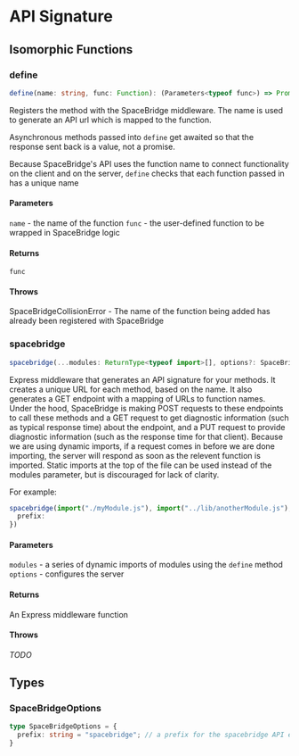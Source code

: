 # API Signature

## Isomorphic Functions

### define
```ts
define(name: string, func: Function): (Parameters<typeof func>) => Promise<ReturnType<typeof func>>
```
Registers the method with the SpaceBridge middleware. The name is used to generate an API url which is mapped to the function.

Asynchronous methods passed into `define` get awaited so that the response sent back is a value, not a promise.

Because SpaceBridge's API uses the function name to connect functionality on the client and on the server, `define` checks that each function passed in has a unique name

#### Parameters
`name` - the name of the function
`func` - the user-defined function to be wrapped in SpaceBridge logic

#### Returns
`func`

#### Throws
SpaceBridgeCollisionError - The name of the function being added has already been registered with SpaceBridge

### spacebridge
```ts
spacebridge(...modules: ReturnType<typeof import>[], options?: SpaceBridgeOptions): (req, res, next) => void
```

Express middleware that generates an API signature for your methods. It creates a unique URL for each method, based on the name. It also generates a GET endpoint with a mapping of URLs to function names. 
Under the hood, SpaceBridge is making POST requests to these endpoints to call these methods and a GET request to get diagnostic information (such as typical response time) about the endpoint, and a PUT request to provide diagnostic information (such as the response time for that client).
Because we are using dynamic imports, if a request comes in before we are done importing, the server will respond as soon as the relevent function is imported.
Static imports at the top of the file can be used instead of the modules parameter, but is discouraged for lack of clarity.

For example:
```ts
spacebridge(import("./myModule.js"), import("../lib/anotherModule.js"), {
  prefix: 
})
```

#### Parameters
`modules` - a series of dynamic imports of modules using the `define` method
`options` - configures the server

#### Returns 
An Express middleware function

#### Throws
_TODO_

## Types

### SpaceBridgeOptions
```ts
type SpaceBridgeOptions = {
  prefix: string = "spacebridge"; // a prefix for the spacebridge API endpoints
}
```